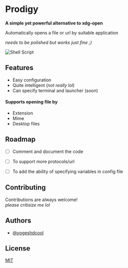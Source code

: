 # Prodigy
__A simple yet powerful alternative to xdg-open__  

Automatically opens a file or url by suitable application

_needs to be polished but works just fine ;)_

![Shell Script](https://img.shields.io/badge/shell_script-%23121011.svg?style=for-the-badge&logo=gnu-bash&logoColor=white)


## Features  
- Easy configuration
- Quite intelligent (_not really lol_)
- Can specify terminal and launcher (soon)  
#### Supports opening file by
- Extension
- Mime
- Desktop files


## Roadmap

- [ ]  Comment and document the code
- [ ]  To support more protocols/url
- [ ]  To add the ability of specifying variables in config file


## Contributing

Contributions are always welcome!  
_please critisize me lol_

## Authors

- [@yogeshdcool](https://www.github.com/yogeshdcool)


## License

[MIT](https://choosealicense.com/licenses/mit/)

